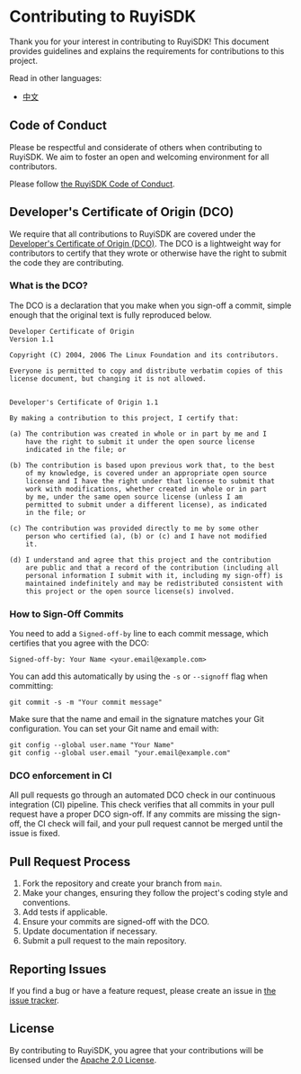 # Contributing to RuyiSDK

Thank you for your interest in contributing to RuyiSDK! This document provides guidelines and explains the requirements for contributions to this project.

Read in other languages:

* [中文](./CONTRIBUTING.zh.md)

## Code of Conduct

Please be respectful and considerate of others when contributing to RuyiSDK. We aim to foster an open and welcoming environment for all contributors.

Please follow [the RuyiSDK Code of Conduct](https://ruyisdk.org/en/code_of_conduct).

## Developer's Certificate of Origin (DCO)

We require that all contributions to RuyiSDK are covered under the [Developer's Certificate of Origin (DCO)](https://developercertificate.org/). The DCO is a lightweight way for contributors to certify that they wrote or otherwise have the right to submit the code they are contributing.

### What is the DCO?

The DCO is a declaration that you make when you sign-off a commit, simple
enough that the original text is fully reproduced below.

```
Developer Certificate of Origin
Version 1.1

Copyright (C) 2004, 2006 The Linux Foundation and its contributors.

Everyone is permitted to copy and distribute verbatim copies of this
license document, but changing it is not allowed.


Developer's Certificate of Origin 1.1

By making a contribution to this project, I certify that:

(a) The contribution was created in whole or in part by me and I
    have the right to submit it under the open source license
    indicated in the file; or

(b) The contribution is based upon previous work that, to the best
    of my knowledge, is covered under an appropriate open source
    license and I have the right under that license to submit that
    work with modifications, whether created in whole or in part
    by me, under the same open source license (unless I am
    permitted to submit under a different license), as indicated
    in the file; or

(c) The contribution was provided directly to me by some other
    person who certified (a), (b) or (c) and I have not modified
    it.

(d) I understand and agree that this project and the contribution
    are public and that a record of the contribution (including all
    personal information I submit with it, including my sign-off) is
    maintained indefinitely and may be redistributed consistent with
    this project or the open source license(s) involved.
```

### How to Sign-Off Commits

You need to add a `Signed-off-by` line to each commit message, which certifies that you agree with the DCO:

```
Signed-off-by: Your Name <your.email@example.com>
```

You can add this automatically by using the `-s` or `--signoff` flag when committing:

```
git commit -s -m "Your commit message"
```

Make sure that the name and email in the signature matches your Git configuration. You can set your Git name and email with:

```
git config --global user.name "Your Name"
git config --global user.email "your.email@example.com"
```

### DCO enforcement in CI

All pull requests go through an automated DCO check in our continuous integration (CI) pipeline. This check verifies that all commits in your pull request have a proper DCO sign-off. If any commits are missing the sign-off, the CI check will fail, and your pull request cannot be merged until the issue is fixed.

## Pull Request Process

1. Fork the repository and create your branch from `main`.
2. Make your changes, ensuring they follow the project's coding style and conventions.
3. Add tests if applicable.
4. Ensure your commits are signed-off with the DCO.
5. Update documentation if necessary.
6. Submit a pull request to the main repository.

## Reporting Issues

If you find a bug or have a feature request, please create an issue in [the issue tracker](https://github.com/ruyisdk/package-index/issues).

## License

By contributing to RuyiSDK, you agree that your contributions will be licensed under the [Apache 2.0 License](./LICENSE-Apache.txt).
